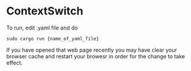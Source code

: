 # ContextSwitch
To run, edit .yaml file and do 
```
sudo cargo run {name_of_yaml_file}
```
If you have opened that web page recently you may have clear your browser cache and restart your browesr in order for the change to take effect. 
